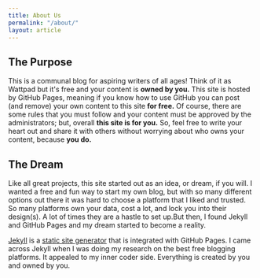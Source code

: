 ```yaml
---
title: About Us
permalink: "/about/"
layout: article
---
```


## The Purpose

This is a communal blog for aspiring writers of all ages!
Think of it as Wattpad but it's free and your content is **owned by you.**
This site is hosted by GitHub Pages, meaning if you know how to use GitHub you can post (and remove) your own content to this site **for free.**
Of course, there are some rules that you must follow and your content must be approved by the administrators; but, overall **this site is for you.**
So, feel free to write your heart out and share it with others without worrying about who owns your content, because **you do.**

## The Dream

Like all great projects, this site started out as an idea, or dream, if you will.
I wanted a free and fun way to start my own blog, but with so many different options out there it was hard to choose a platform that I liked and trusted.
So many platforms own your data, cost a lot, and lock you into their design(s).
A lot of times they are a hastle to set up.But then, I found Jekyll and GitHub Pages and my dream started to become a reality.

[Jekyll](http://jekyllrb.com/) is a [static site generator](https://www.netlify.com/blog/2020/04/14/what-is-a-static-site-generator-and-3-ways-to-find-the-best-one/) that is integrated with GitHub Pages. I came across Jekyll when I was doing my research on the best free blogging platforms.
It appealed to my inner coder side. Everything is created by you and owned by you.
